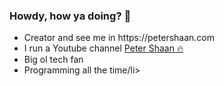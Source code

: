 <h3>Howdy, how ya doing? 🙌</h3>
<ul>
	<li>Creator and see me in https://petershaan.com</li>
	<li>I run a Youtube channel <a href="https://www.youtube.com/@petershaan_">Peter Shaan 🔥</a></li>
	<li>Big ol tech fan</li>
	<li>Programming all the time/li>
</ul>


<!--
**developedbyed/developedbyed** is a ✨ _special_ ✨ repository because its `README.md` (this file) appears on your GitHub profile.

Here are some ideas to get you started:

- 🔭 I’m currently working on ...
- 🌱 I’m currently learning ...
- 👯 I’m looking to collaborate on ...
- 🤔 I’m looking for help with ...
- 💬 Ask me about ...
- 📫 How to reach me: ...
- 😄 Pronouns: ...
- ⚡ Fun fact: ...
-->
